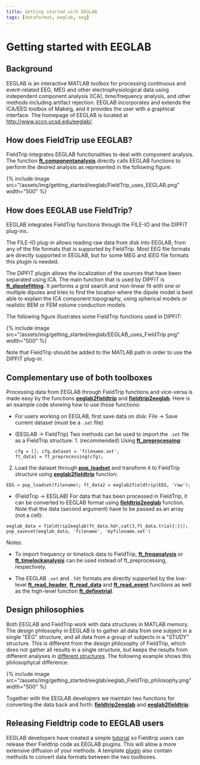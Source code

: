 ```yaml
---
title: Getting started with EEGLAB
tags: [dataformat, eeglab, eeg]
---
```


# Getting started with EEGLAB

## Background

EEGLAB is an interactive MATLAB toolbox for processing continuous and event-related EEG, MEG and other electrophysiological data using independent component analysis (ICA), time/frequency analysis, and other methods including artifact rejection. EEGLAB incorporates and extends the ICA/EEG toolbox of Makeig, and it provides the user with a graphical interface. The homepage of EEGLAB is located at <http://www.sccn.ucsd.edu/eeglab/>.

## How does FieldTrip use EEGLAB?

FieldTrip integrates EEGLAB functionalities to deal with component analysis. The function **[ft_componentanalysis](/reference/ft_componentanalysis)** directly calls EEGLAB functions to perform the desired analysis as represented in the following figure:

{% include image src="/assets/img/getting_started/eeglab/FieldTrip_uses_EEGLAB.png" width="500" %}

## How does EEGLAB use FieldTrip?

EEGLAB integrates FieldTrip functions through the FILE-IO and the DIPFIT plug-ins.

The FILE-IO plug-in allows reading raw data from disk into EEGLAB, from any of the file formats that is supported by FieldTrip. Most EEG file formats are directly supported in EEGLAB, but for some MEG and iEEG file formats this plugin is needed.

The DIPFIT plugin allows the localization of the sources that have been separated using ICA. The main function that is used by DIPFIT is **[ft_dipolefitting](/reference/ft_dipolefitting)**. It performs a grid search and non-linear fit with one or multiple dipoles and tries to find the location where the dipole model is best able to explain the ICA component topography, using spherical models or realistic BEM or FEM volume conduction models.

The following figure illustrates some FieldTrip functions used in DIPFIT:

{% include image src="/assets/img/getting_started/eeglab/EEGLAB_uses_FieldTrip.png" width="500" %}

Note that FieldTrip should be added to the MATLAB path in order to use the DIPFIT plug-in.

## Complementary use of both toolboxes

Processing data from EEGLAB through FieldTrip functions and vice-versa is made easy by the functions **[eeglab2fieldtrip](/reference/external/eeglab/eeglab2fieldtrip)** and **[fieldtrip2eeglab](/reference/external/eeglab/fieldtrip2eeglab)**.
Here is an example code showing how to use those functions:

- For users working on EEGLAB, first save data on disk: File → Save current dataset (must be a `.set` file)

- (EEGLAB -> FieldTrip) Two methods can be used to import the `.set` file as a FieldTrip structure: 1. (recommended) Using **[ft_preprocessing](/reference/ft_preprocessing)**:
  ```
  cfg = []; cfg.dataset = 'filename.set'; 
  ft_data1 = ft_preprocessing(cfg);
  ```
  
2. Load the dataset through **[pop_loadset](https://sccn.ucsd.edu/~arno/eeglab/auto/pop_loadset.html)** and transform it to FieldTrip structure using **[eeglab2fieldtrip](/reference/external/eeglab/eeglab2fieldtrip)** function:
  ```
  EEG = pop_loadset(filename); ft_data2 = eeglab2fieldtrip(EEG, 'raw');
  ```

- (FieldTrip -> EEGLAB) For data that has been processed in FieldTrip, it can be converted to EEGLAB format using **[fieldtrip2eeglab](/reference/external/eeglab/fieldtrip2eeglab)** function. Note that the data (second argument) have to be passed as an array (not a cell):

```
eeglab_data = fieldtrip2eeglab(ft_data.hdr,cat(3,ft_data.trial{:}));
pop_saveset(eeglab_data, 'filename', 'myfilename.set')
```

Notes:

- To import frequency or timelock data to FieldTrip, **[ft_freqanalysis](/reference/ft_freqanalysis)** or **[ft_timelockanalysis](/reference/ft_timelockanalysis)** can be used instead of ft_preprocessing, respectively.

- The EEGLAB `.set` and `.fdt` formats are directly supported by the low-level **[ft_read_header](/reference/fileio/ft_read_header)**, **[ft_read_data](/reference/fileio/ft_read_data)** and **[ft_read_event](/reference/fileio/ft_read_event)** functions as well as the high-level function **[ft_definetrial](/reference/ft_definetrial)**.

## Design philosophies

Both EEGLAB and FieldTrip work with data structures in MATLAB memory. The design philosophy in EEGLAB is to gather all data from one subject in a single "EEG" structure, and all data from a group of subjects in a "STUDY" structure. This is different from the design philosophy of FieldTrip, which does not gather all results in a single structure, but keeps the results from different analyses in [different structures](/faq/how_are_the_various_data_structures_defined). The following example shows this philosophycal difference:

{% include image src="/assets/img/getting_started/eeglab/eeglab_FieldTrip_philosophy.png" width="500" %}

Together with the EEGLAB developers we maintain two functions for converting the data back and forth: **[fieldtrip2eeglab](/reference/external/eeglab/fieldtrip2eeglab)** and **[eeglab2fieldtrip](/reference/external/eeglab/eeglab2fieldtrip)**.

## Releasing Fieldtrip code to EEGLAB users

EEGLAB developers have created a simple [tutorial](https://eeglab.org/others/EEGLAB_and_Fieldtrip.html#wrap-up-your-fieldtrip-scripts-into-eeglab-plugin-menu-items) so Fieldtrip users can release their Fieldtrip code as EEGLAB plugins. This will allow a more extensive diffusion of your methods. A template [plugin](https://github.com/sccn/erpsource) also contain methods to convert data formats between the two toolboxes.
